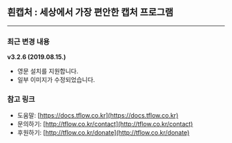 ## **흰캡처 : 세상에서 가장 편안한 캡처 프로그램**
---

### 최근 변경 내용
**v3.2.6 (2019.08.15.)**

* 영문 설치를 지원합니다.
* 일부 이미지가 수정되었습니다.

### 참고 링크

- 도움말: [https://docs.tflow.co.kr](https://docs.tflow.co.kr)
- 문의하기: [http://tflow.co.kr/contact](http://tflow.co.kr/contact)
- 후원하기: [http://tflow.co.kr/donate](http://tflow.co.kr/donate)
